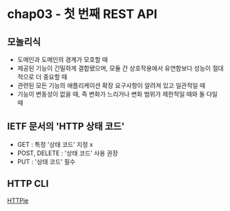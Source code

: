 # chap03 - 첫 번째 REST API

## 모놀리식

- 도메인과 도메인의 경계가 모호할 때
- 제공된 기능이 긴밀하게 결합됐으며, 모듈 간 상호작용에서 유연함보다 성능이 절대적으로 더 중요할 때
- 관련된 모든 기능의 애플리케이션 확장 요구사항이 알려져 있고 일관적일 때
- 기능이 변동성이 없을 때, 즉 변화가 느리거나 변화 범위가 제한적일 때와 둘 다일 때

## IETF 문서의 'HTTP 상태 코드'

- GET : 특정 '상태 코드' 지정 x
- POST, DELETE : '상태 코드' 사용 권장
- PUT : '상태 코드' 필수

## HTTP CLI

[HTTPie](https://httpie.io/docs/cli/installation)